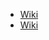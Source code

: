 - [Wiki](https://en.wikipedia.org/wiki/Basic_Laws_of_Israel)
- [Wiki](https://en.wikipedia.org/wiki/Basic_Law:_Israel_as_the_Nation-State_of_the_Jewish_People)